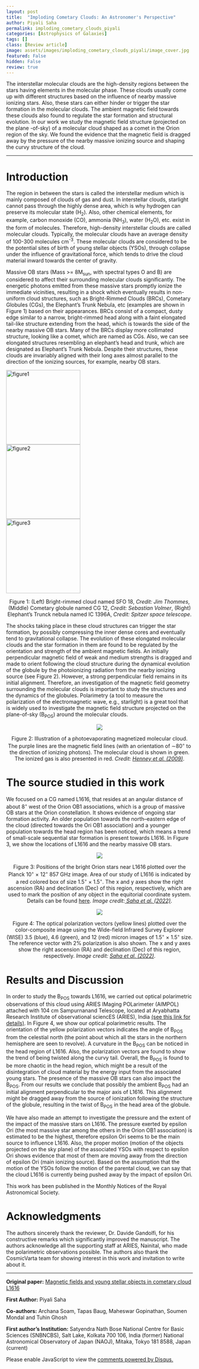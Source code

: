 ```yaml
---
layout: post
title:  "Imploding Cometary Clouds: An Astronomer's Perspective"
author: Piyali Saha
permalink: imploding_cometary_clouds_piyali
categories: [Astrophysics of Galaxies]
tags: []
class: [Review article]
image: assets/images/imploding_cometary_clouds_piyali/image_cover.jpg
featured: False
hidden: False
review: true
---
```

>
The interstellar molecular clouds are the high-density regions between the stars having elements in the molecular phase. These clouds usually come up with different structures based on the influence of nearby massive ionizing stars. Also, these stars can either hinder or trigger the star formation in the molecular clouds. The ambient magnetic field towards these clouds also found to regulate the star formation and structural evolution. In our work we study the magnetic field structure (projected on the plane -of-sky) of a molecular cloud shaped as a comet in the Orion region of the sky. We found the evidence that the magnetic field is dragged away by the pressure of the nearby massive ionizing source and shaping the curvy structure of the cloud.
>
---

# Introduction

The region in between the stars is called the interstellar medium which is mainly composed of clouds of gas and dust. In interstellar clouds, starlight cannot pass through the highly dense area, which is why hydrogen can preserve its molecular state (H<sub>2</sub>). Also, other chemical elements, for example, carbon monoxide (CO), ammonia (NH<sub>3</sub>), water (H<sub>2</sub>O), etc. exist in the form of molecules. Therefore, high-density interstellar clouds are called molecular clouds. Typically, the molecular clouds have an average density of 100-300 molecules cm<sup>-3</sup>. These molecular clouds are considered to be the potential sites of birth of young stellar objects (YSOs), through collapse under the influence of gravitational force, which tends to drive the cloud material inward towards the center of gravity.

Massive OB stars (Mass >= 8M<sub>sun</sub>, with spectral types O and B) are considered to affect their surrounding molecular clouds significantly. The energetic photons emitted from these massive stars promptly ionize the immediate vicinities, resulting in a shock which eventually results in non-uniform cloud structures, such as Bright-Rimmed Clouds (BRCs), Cometary Globules (CGs), the Elephant’s Trunk Nebula, etc (examples are shown in Figure 1) based on their appearances. BRCs consist of a compact, dusty edge similar to a narrow, bright-rimmed head along with a faint elongated tail-like structure extending from the head, which is towards the side of the nearby massive OB stars. Many of the BRCs display more collimated structure, looking like a comet, which are named as CGs. Also, we can see elongated structures resembling an elephant’s head and trunk, which are designated as Elephant’s Trunk Nebula. Despite their structures, these clouds are invariably aligned with their long axes almost parallel to the direction of the ionizing sources, for example, nearby OB stars.

<p align="center">
<div class="row">
  <div class="column">
    <img src="../assets/images/imploding_cometary_clouds_piyali/figure1.png" alt="figure1" height="200">
  </div>
  <div class="column">
    <img src="../assets/images/imploding_cometary_clouds_piyali/figure2.png" alt="figure2" height="200">
  </div>
  <div class="column">
    <img src="../assets/images/imploding_cometary_clouds_piyali/figure3.jpg" alt="figure3" height="200">
  </div>
</div>
</p>

<p align="center">
    Figure 1: (Left) Bright-rimmed cloud named SFO 18, <em>Credit: Jim Thommes</em>, (Middle) Cometary globule named CG 12, <em>Credit: Sebastian Volmer</em>, (Right) Elephant’s Trunck nebula named IC 1396A, <em>Credit: Spitzer space telescope</em>. 
</p>

The shocks taking place in these cloud structures can trigger the star formation, by possibly compressing the inner dense cores and eventually tend to gravitational collapse. The evolution of these elongated molecular clouds and the star formation in them are found to be regulated by the orientation and strength of the ambient magnetic fields. An initially perpendicular magnetic field of weak and medium strengths is dragged and made to orient following the cloud structure during the dynamical evolution of the globule by the photoionizing radiation from the nearby ionizing source (see Figure 2). However, a strong perpendicular field remains in its initial alignment. Therefore, an investigation of the magnetic field geometry surrounding the molecular clouds is important to study the structures and the dynamics of the globules. Polarimetry (a tool to measure the polarization of the electromagnetic wave, e.g., starlight) is a great tool that is widely used to investigate the magnetic field structure projected on the plane-of-sky (B<sub>POS</sub>) around the molecular clouds.

<p align="center">
  <img src="../assets/images/imploding_cometary_clouds_piyali/figure4.png">
</p>

<p align="center">
    Figure 2: Illustration of a photoevaporating magnetized molecular cloud. The purple lines are the magnetic field lines (with an orientation of ∼80<sup>◦</sup> to the direction of ionizing photons). The molecular cloud is shown in green. The ionized gas is also presented in red. <em>Credit: <a href="https://ui.adsabs.harvard.edu/abs/2009MNRAS.398..157H/abstract">Henney et al. (2009)</a></em>. 
</p>

# The source studied in this work

We focused on a CG named L1616, that resides at an angular distance of about 8<sup>◦</sup> west of the Orion OB1 associations, which is a group of massive OB stars at the Orion constellation. It shows evidence of ongoing star formation activity. An older population towards the north–eastern edge of the cloud (directed towards the Ori OB1 association) and a younger population towards the head region has been noticed, which means a trend of small-scale sequential star formation is present towards L1616. In Figure 3, we show the locations of L1616 and the nearby massive OB stars.

<p align="center">
  <img src="../assets/images/imploding_cometary_clouds_piyali/figure5.png">
</p>

<p align="center">
    Figure 3: Positions of the bright Orion stars near L1616 plotted over the Planck 10<sup>◦</sup> × 12<sup>◦</sup> 857 GHz image. Area of our study of L1616 is indicated by a red colored box of size 1.5<sup>◦</sup> × 1.5<sup>◦</sup>. The x and y axes show the right ascension (RA) and declination (Dec) of this region, respectively, which are used to mark the position of any object in the equitorial coordinate system. Details can be found <a href="https://astronomy.swin.edu.au/cosmos/e/equatorial+coordinate+system">here</a>. <em>Image credit:<a href="https://academic.oup.com/mnras/article/513/2/2039/6580586"> Saha et al. (2022)</a></em>. 
</p>

<p align="center">
  <img src="../assets/images/imploding_cometary_clouds_piyali/figure6.png">
</p>

<p align="center">
    Figure 4: The optical polarization vectors (yellow lines) plotted over the color-composite image using the Wide-field Infrared Survey Explorer (WISE) 3.5 (blue), 4.6 (green), and 12 (red) micron images of 1.5<sup>◦</sup> × 1.5<sup>◦</sup> size. The reference vector with 2% polarization is also shown. The x and y axes show the right ascension (RA) and declination (Dec) of this region, respectively. <em>Image credit: <a href="https://academic.oup.com/mnras/article/513/2/2039/6580586"> Saha et al. (2022)</a></em>. 
</p>

# Results and Discussion
In order to study the B<sub>POS</sub> towards L1616, we carried out optical polarimetric observations of this cloud using ARIES IMaging POLarimeter (AIMPOL) attached with 104 cm Sampurnanand Telescope, located at Aryabhatta Research Institute of observational sciencES (ARIES), India <a href="https://www.aries.res.in/jeewan/Reprints/RautelaBS_2004_BASI_32_159.pdf">(see this link for details)</a>. In Figure 4, we show our optical polarimetric results. The orientation of the yellow polarization vectors indicates the angle of B<sub>POS</sub> from the celestial north (the point about which all the stars in the northern hemisphere are seen to revolve). A curvature in the B<sub>POS</sub> can be noticed in the head region of L1616. Also, the polarization vectors are found to show the trend of being twisted along the curvy tail. Overall, the B<sub>POS</sub> is found to be more chaotic in the head region, which might be a result of the disintegration of cloud material by the energy input from the associated young stars. The presence of the massive OB stars can also impact the B<sub>POS</sub>. From our results we conclude that possibly the ambient B<sub>POS</sub> had an initial alignment perpendicular to the major axis of L1616. This alignment might be dragged away from the source of ionization following the structure of the globule, resulting in the twist of B<sub>POS</sub> in the head area of the globule.

We have also made an attempt to investigate the pressure and the extent of the impact of the massive stars on L1616. The pressure exerted by epsilon Ori (the most massive star among the others in the Orion OB1 association) is estimated to be the highest, therefore epsilon Ori seems to be the main source to influence L1616. Also, the proper motion (motion of the objects projected on the sky plane) of the associated YSOs with respect to epsilon Ori shows evidence that most of them are moving away from the direction of epsilon Ori (main ionizing source). Based on the assumption that the motion of the YSOs follow the motion of the parental cloud, we can say that the cloud L1616 is currently being pushed away by the impact of epsilon Ori.

This work has been published in the Monthly Notices of the Royal Astronomical Society.

# Acknowledgments
The authors sincerely thank the reviewer, Dr. Davide Gandolfi, for his constructive remarks which significantly improved the manuscript. The authors acknowledge all the supporting staff at ARIES, Nainital, who made the polarimetric observations possible. The authors also thank the CosmicVarta team for showing interest in this work and invitation to write about it.

---

**Original paper:**
<a href="https://academic.oup.com/mnras/article/513/2/2039/6580586" target="_blank"> Magnetic fields and young stellar objects in cometary cloud L1616</a>

**First Author:** Piyali Saha

**Co-authors:** Archana Soam, Tapas Baug, Maheswar Gopinathan, Soumen Mondal and Tuhin Ghosh

**First author’s Institution:** Satyendra Nath Bose National Centre for Basic Sciences (SNBNCBS), Salt Lake, Kolkata 700 106, India (former)
National Astronomical Observatory of Japan (NAOJ), Mitaka, Tokyo 181 8588, Japan (current)

<div id="disqus_thread"></div>
<script>
    /**
    *  RECOMMENDED CONFIGURATION VARIABLES: EDIT AND UNCOMMENT THE SECTION BELOW TO INSERT DYNAMIC VALUES FROM YOUR PLATFORM OR CMS.
    *  LEARN WHY DEFINING THESE VARIABLES IS IMPORTANT: https://disqus.com/admin/universalcode/#configuration-variables    */
    /*
    var disqus_config = function () {
    this.page.url = PAGE_URL;  // Replace PAGE_URL with your page's canonical URL variable
    this.page.identifier = PAGE_IDENTIFIER; // Replace PAGE_IDENTIFIER with your page's unique identifier variable
    };
    */
    (function() { // DON'T EDIT BELOW THIS LINE
    var d = document, s = d.createElement('script');
    s.src = 'https://cosmicvarta-in.disqus.com/embed.js';
    s.setAttribute('data-timestamp', +new Date());
    (d.head || d.body).appendChild(s);
    })();
</script>
<noscript>Please enable JavaScript to view the <a href="https://disqus.com/?ref_noscript">comments powered by Disqus.</a></noscript>
